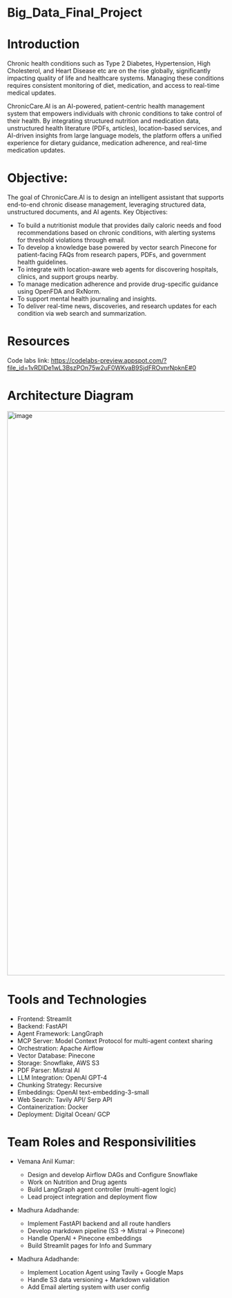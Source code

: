 # Big_Data_Final_Project

# Introduction
Chronic health conditions such as Type 2 Diabetes, Hypertension, High Cholesterol, and Heart Disease etc are on the rise globally, significantly impacting quality of life and healthcare systems. Managing these conditions requires consistent monitoring of diet, medication, and access to real-time medical updates.

ChronicCare.AI is an AI-powered, patient-centric health management system that empowers individuals with chronic conditions to take control of their health. By integrating structured nutrition and medication data, unstructured health literature (PDFs, articles), location-based services, and AI-driven insights from large language models, the platform offers a unified experience for dietary guidance, medication adherence, and real-time medication updates.

# Objective:
The goal of ChronicCare.AI is to design an intelligent assistant that supports end-to-end chronic disease management, leveraging structured data, unstructured documents, and AI agents.
Key Objectives:
* To build a nutritionist module that provides daily caloric needs and food recommendations based on chronic conditions, with alerting systems for threshold violations through email.
* To develop a knowledge base powered by vector search Pinecone for patient-facing FAQs from research papers, PDFs, and government health guidelines.
* To integrate with location-aware web agents for discovering hospitals, clinics, and support groups nearby.
* To manage medication adherence and provide drug-specific guidance using OpenFDA and RxNorm.
* To support mental health journaling and insights.
* To deliver real-time news, discoveries, and research updates for each condition via web search and summarization.

# Resources
Code labs link: https://codelabs-preview.appspot.com/?file_id=1vRDlDe1wL3BszPOn75w2uF0WKvaB9SjdFROvnrNpknE#0

# Architecture Diagram

<img width="1307" alt="image" src="https://github.com/user-attachments/assets/74f4be24-4253-404f-b3f9-7c3f6e678a9d" />

# Tools and Technologies

* Frontend: Streamlit
* Backend: FastAPI
* Agent Framework: LangGraph
* MCP Server: Model Context Protocol for multi-agent context sharing
* Orchestration: Apache Airflow
* Vector Database: Pinecone
* Storage: Snowflake, AWS S3
* PDF Parser: Mistral AI
* LLM Integration: OpenAI GPT-4
* Chunking Strategy: Recursive
* Embeddings: OpenAI text-embedding-3-small
* Web Search: Tavily API/ Serp API
* Containerization: Docker
* Deployment: Digital Ocean/ GCP


# Team Roles and Responsivilities

* Vemana Anil Kumar:
  * Design and develop Airflow DAGs and Configure Snowflake
  * Work on Nutrition and Drug agents
  * Build LangGraph agent controller (multi-agent logic)
  * Lead project integration and deployment flow

* Madhura Adadhande:
  * Implement FastAPI backend and all route handlers
  * Develop markdown pipeline (S3 → Mistral → Pinecone)
  * Handle OpenAI + Pinecone embeddings
  * Build Streamlit pages for Info and Summary

* Madhura Adadhande:
  * Implement Location Agent using Tavily + Google Maps
  * Handle S3 data versioning + Markdown validation
  * Add Email alerting system with user config
